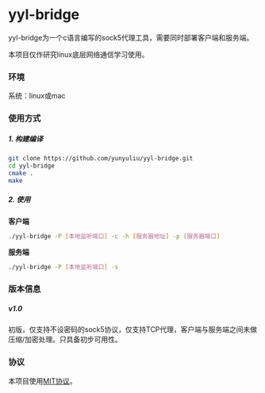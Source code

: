 # yyl-bridge

yyl-bridge为一个c语言编写的sock5代理工具，需要同时部署客户端和服务端。

本项目仅作研究linux底层网络通信学习使用。

### 环境

系统：linux或mac

### 使用方式

##### 1. 构建编译

```bash
git clone https://github.com/yunyuliu/yyl-bridge.git
cd yyl-bridge
cmake .
make
```

##### 2. 使用

**客户端**

```bash
./yyl-bridge -P [本地监听端口] -c -h [服务器地址] -p [服务器端口]
```

**服务端**

```bash
./yyl-bridge -P [本地监听端口] -s
```

### 版本信息

##### v1.0

初版，仅支持不设密码的sock5协议，仅支持TCP代理，客户端与服务端之间未做压缩/加密处理。只具备初步可用性。

### 协议

本项目使用[MIT协议](https://github.com/yunyuliu/yyl-bridge/blob/master/LICENSE)。